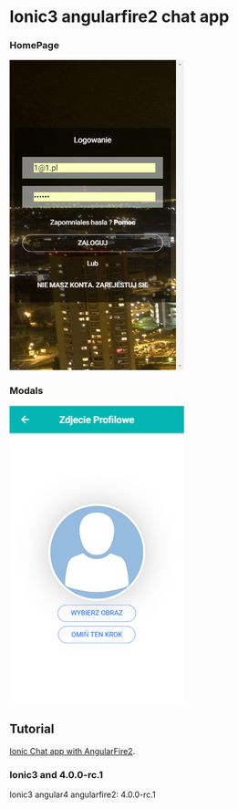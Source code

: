 
#  Ionic3 angularfire2  chat app

### HomePage

![Alt text](/src/assets/img/slogin.png?raw=true "Login")

### Modals
![Alt text](/src/assets/img/sprofile.png?raw=true "Profile")

## Tutorial 
[Ionic Chat app with AngularFire2](http://tphangout.com/).

### Ionic3 and 4.0.0-rc.1

Ionic3 angular4 angularfire2: 4.0.0-rc.1
